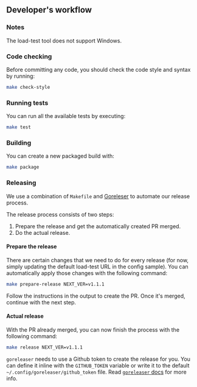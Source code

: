 ## Developer's workflow
### Notes
The load-test tool does not support Windows.

### Code checking

Before committing any code, you should check the code style and syntax by running:

```sh
make check-style
```

### Running tests

You can run all the available tests by executing:

```sh
make test
```

### Building

You can create a new packaged build with:

```sh
make package
```

### Releasing

We use a combination of `Makefile` and [Goreleser](https://goreleaser.com/) to automate our release process.

The release process consists of two steps:
1. Prepare the release and get the automatically created PR merged.
2. Do the actual release.

#### Prepare the release

There are certain changes that we need to do for every release (for now, simply updating the default load-test URL in the config sample). You can automatically apply those changes with the following command:

```sh
make prepare-release NEXT_VER=v1.1.1
```

Follow the instructions in the output to create the PR. Once it's merged, continue with the next step.

#### Actual release

With the PR already merged, you can now finish the process with the following command:

```sh
make release NEXT_VER=v1.1.1
```

`goreleaser` needs to use a Github token to create the release for you. You can define it inline with the `GITHUB_TOKEN` variable or write it to the default `~/.config/goreleaser/github_token` file. Read [`goreleaser` docs](https://goreleaser.com/scm/github/) for more info.
